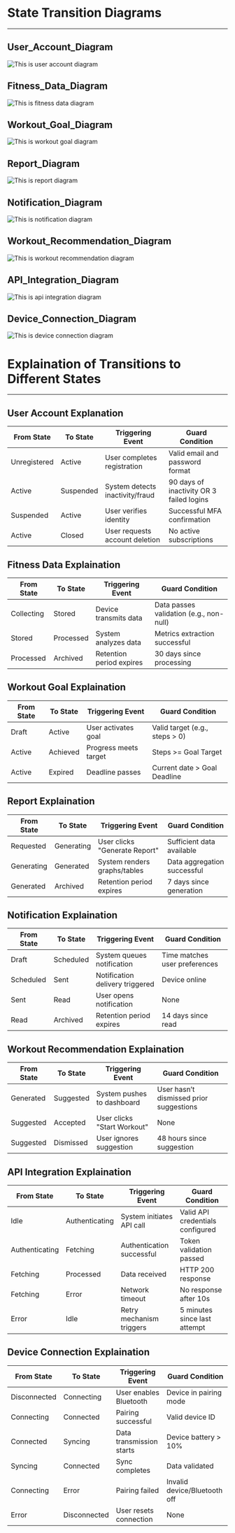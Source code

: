 # State Transition Diagrams
___
## User_Account_Diagram
![This is user account diagram](assignment_8/User-state-transition-diagram.png)
## Fitness_Data_Diagram
![This is fitness data diagram](assignment_8/Fitness-Data-State-transition.png)
## Workout_Goal_Diagram
![This is workout goal diagram](assignment_8/Work-out-Goal-State-transition.png)
## Report_Diagram
![This is report diagram](assignment_8/Report-State-Transition.png)
## Notification_Diagram
![This is notification diagram](assignment_8/Notification-State-Transition.png)
## Workout_Recommendation_Diagram
![This is workout recommendation diagram](assignment_8/Workout-Recomm-State-Transition.png)
## API_Integration_Diagram
![This is api integration diagram](assignment_8/APi-Integration-State-Transition.png)
## Device_Connection_Diagram
![This is device connection diagram](assignment_8/Device-Connection-State-Transition.png)

# Explaination of Transitions to Different States
___
## User Account Explanation
|From State|To State|Triggering Event|Guard Condition|
|---|---|---|---|
|Unregistered|Active|User completes registration|Valid email and password format|
|Active|Suspended|System detects inactivity/fraud|90 days of inactivity OR 3 failed logins|
|Suspended|Active|User verifies identity|Successful MFA confirmation|
|Active|Closed|User requests account deletion|No active subscriptions|

## Fitness Data Explaination
|From State|To State|Triggering Event|Guard Condition|
|---|---|---|---|
|Collecting|Stored|Device transmits data|Data passes validation (e.g., non-null)|
|Stored|Processed|System analyzes data|Metrics extraction successful|
|Processed|Archived|Retention period expires|30 days since processing|

## Workout Goal Explaination
|From State|To State|Triggering Event|Guard Condition|
|---|---|---|---|
|Draft|Active|User activates goal|Valid target (e.g., steps > 0)|
|Active|Achieved|Progress meets target|Steps >= Goal Target|
|Active|Expired|Deadline passes|Current date > Goal Deadline|

## Report Explaination
|From State|To State|Triggering Event|Guard Condition|
|---|---|---|---|
|Requested|Generating|User clicks "Generate Report"|Sufficient data available|
|Generating|Generated|System renders graphs/tables|Data aggregation successful|
|Generated|Archived|Retention period expires|7 days since generation|

## Notification Explaination
|From State|To State|Triggering Event|Guard Condition|
|---|---|---|---|
|Draft|Scheduled|System queues notification|Time matches user preferences|
|Scheduled|Sent|Notification delivery triggered|Device online|
|Sent|Read|User opens notification|None|
|Read|Archived|Retention period expires|14 days since read|

## Workout Recommendation Explaination
|From State|To State|Triggering Event|Guard Condition|
|---|---|---|---|
|Generated|Suggested|System pushes to dashboard|User hasn’t dismissed prior suggestions|
|Suggested|Accepted|User clicks "Start Workout"|None|
|Suggested|Dismissed|User ignores suggestion|48 hours since suggestion|

## API Integration Explaination
|From State|To State|Triggering Event|Guard Condition|
|---|---|---|---|
|Idle|Authenticating|System initiates API call|Valid API credentials configured|
|Authenticating|Fetching|Authentication successful|Token validation passed|
|Fetching|Processed|Data received|HTTP 200 response|
|Fetching|Error|Network timeout|No response after 10s|
|Error|Idle|Retry mechanism triggers|5 minutes since last attempt|


## Device Connection Explaination
|From State|To State|Triggering Event|Guard Condition|
|---|---|---|---|
|Disconnected|Connecting|User enables Bluetooth|Device in pairing mode|
|Connecting|Connected|Pairing successful|Valid device ID|
|Connected|Syncing|Data transmission starts|Device battery > 10%|
|Syncing|Connected|Sync completes|Data validated|
|Connecting|Error|Pairing failed|Invalid device/Bluetooth off|
|Error|Disconnected|User resets connection|None|
